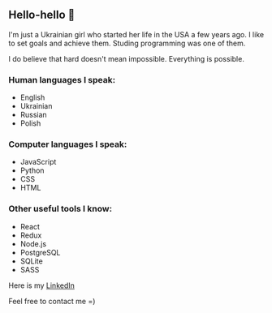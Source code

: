 ## Hello-hello 👋

I'm just a Ukrainian girl who started her life in the USA a few years ago. I like to set goals and achieve them. Studing programming was one of them. 

I do believe that hard doesn't mean impossible. Everything is possible.

### Human languages I speak:
- English
- Ukrainian
- Russian
- Polish

### Computer languages I speak:
- JavaScript
- Python
- CSS
- HTML

### Other useful tools I know:
- React
- Redux
- Node.js
- PostgreSQL
- SQLite
- SASS

Here is my [LinkedIn](https://www.linkedin.com/in/oksana-kril/) 

Feel free to contact me =)

<!--
**OksanaK24/OksanaK24** is a ✨ _special_ ✨ repository because its `README.md` (this file) appears on your GitHub profile.

Here are some ideas to get you started:

- 🔭 I’m currently working on ...
- 🌱 I’m currently learning ...
- 👯 I’m looking to collaborate on ...
- 🤔 I’m looking for help with ...
- 💬 Ask me about ...
- 📫 How to reach me: ...
- 😄 Pronouns: ...
- ⚡ Fun fact: ...
-->
